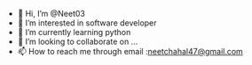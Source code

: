 - 👋 Hi, I’m @Neet03
- 👀 I’m interested in software developer 
- 🌱 I’m currently learning python
- 💞️ I’m looking to collaborate on ...
- 📫 How to reach me through email :neetchahal47@gmail.com 

<!---
Neet03/Neet03 is a ✨ special ✨ repository because its `README.md` (this file) appears on your GitHub profile.
You can click the Preview link to take a look at your changes.
--->
